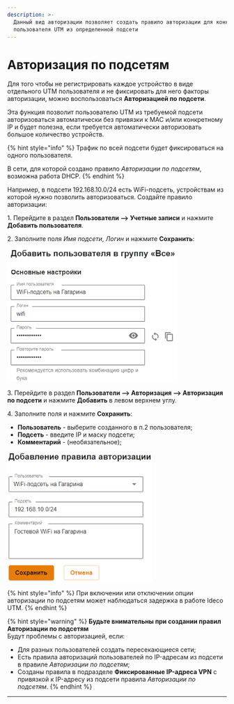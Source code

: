 ```yaml
---
description: >-
  Данный вид авторизации позволяет создать правило авторизации для конкретного
  пользователя UTM из определенной подсети
---
```


# Авторизация по подсетям

Для того чтобы не регистрировать каждое устройство в виде отдельного UTM пользователя и не фиксировать для него факторы авторизации, можно воспользоваться **Авторизацией по подсети**.

Эта функция позволит пользователю UTM из требуемой подсети авторизоваться автоматически без привязки к MAC и/или конкретному IP и будет полезна, если требуется автоматически авторизовать большое количество устройств.

{% hint style="info" %}
Трафик по всей подсети будет фиксироваться на одного пользователя.

В сети, для которой создано правило _Авторизации по подсетям_, возможна работа DHCP.
{% endhint %}

Например, в подсети 192.168.10.0/24 есть WiFi-подсеть, устройствам из которой нужно позволить авторизоваться. Создайте правило авторизации:

1\. Перейдите в раздел **Пользователи –> Учетные записи** и нажмите **Добавить пользователя**.

2\. Заполните поля _Имя подсети_, _Логин_ и нажмите **Сохранить**:

![](../../../.gitbook/assets/authorization-by-subnet.png)

3\. Перейдите в раздел **Пользователи –> Авторизация –> Авторизация по подсети** и нажмите **Добавить** в левом верхнем углу.

4\. Заполните поля и нажмите **Сохранить**:

* **Пользователь** - выберите созданного в п.2 пользователя;
* **Подсеть** - введите IP и маску подсети;
* **Комментарий** - (необязательное);

![](../../../.gitbook/assets/authorization-by-subnet1.png)

{% hint style="info" %}
При включении или отключении опции авторизации по подсетям может наблюдаться задержка в работе Ideco UTM.
{% endhint %}

{% hint style="warning" %}
**Будьте внимательны при создании правил Авторизации по подсетям**\
Будут проблемы с авторизацией, если:

* Для разных пользователей создать пересекающиеся сети;
* Есть правила авторизаций пользователей по IP-адресам из подсети в правиле _Авторизации по подсетям_;
* Созданы правила в подразделе **Фиксированные IP-адреса VPN** с привязкой к IP-адресу из подсети правила _Авторизации по подсетям_.
{% endhint %}

****
